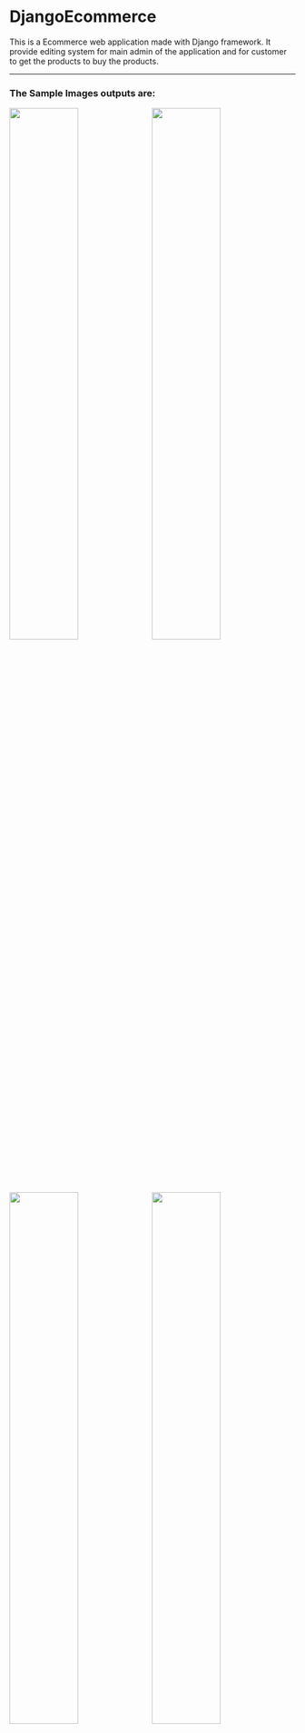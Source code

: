 # DjangoEcommerce

This is a Ecommerce web application made with Django framework. It provide editing system for main admin of the application and for customer to get the products to buy the products.

<hr>
<h3>The Sample Images outputs are:</h3>

<div class="imagesSet1">

<img src="https://user-images.githubusercontent.com/58340159/122059709-8d447200-ce0a-11eb-8190-9190bb6a5b89.png" width="49%">  <img src="https://user-images.githubusercontent.com/58340159/122059714-8ddd0880-ce0a-11eb-8920-570513400d28.png" width="49%">
  <img src="https://user-images.githubusercontent.com/58340159/122059721-8fa6cc00-ce0a-11eb-9bda-aa67b122d02b.png" width="49%">
  <img src="https://user-images.githubusercontent.com/58340159/122059727-91708f80-ce0a-11eb-9d4e-ba0e853547f0.png" width="49%">  
  <img src="https://user-images.githubusercontent.com/58340159/122059730-92092600-ce0a-11eb-9860-15a79e46d213.png" width="49%">
  <img src="https://user-images.githubusercontent.com/58340159/122059736-93d2e980-ce0a-11eb-8f10-cb67dd993089.png" width="49%">  
  <img src="https://user-images.githubusercontent.com/58340159/122059745-959cad00-ce0a-11eb-818f-429105a84581.png" width="49%">
  <img src="https://user-images.githubusercontent.com/58340159/122059748-959cad00-ce0a-11eb-97f3-ab7ff660bb17.png" width="49%">
  <img src="https://user-images.githubusercontent.com/58340159/122059752-96cdda00-ce0a-11eb-86ca-2f1c5e50e050.png" width="49%">
  <img src="https://user-images.githubusercontent.com/58340159/122059756-97ff0700-ce0a-11eb-9353-f636689dd17e.png" width="49%">
  <img src="https://user-images.githubusercontent.com/58340159/122059762-99303400-ce0a-11eb-822f-1053cc1d665c.png" width="49%">
  <img src="https://user-images.githubusercontent.com/58340159/122059767-9a616100-ce0a-11eb-9bb0-ec6c2620cb46.png" width="49%">
  <img src="https://user-images.githubusercontent.com/58340159/122059774-9af9f780-ce0a-11eb-8aa9-3e1c8a4d73b2.png" width="49%">
  <img src="https://user-images.githubusercontent.com/58340159/122059779-9b928e00-ce0a-11eb-882c-cced70df385f.png" width="49%">
  <img src="https://user-images.githubusercontent.com/58340159/122059784-9cc3bb00-ce0a-11eb-9540-f2edda4c0d01.png" width="49%">
  <img src="https://user-images.githubusercontent.com/58340159/122059792-9d5c5180-ce0a-11eb-8792-fc04f3cf7234.png" width="49%">
  <img src="https://user-images.githubusercontent.com/58340159/122059795-9e8d7e80-ce0a-11eb-8df8-b025c2d5edc0.png" width="49%">
  <img src="https://user-images.githubusercontent.com/58340159/122059799-9f261500-ce0a-11eb-8134-e0d143c2a677.png" width="49%">
  <img src="https://user-images.githubusercontent.com/58340159/122059803-9f261500-ce0a-11eb-9e50-baad5ad39ba5.png" width="49%">
  <img src="https://user-images.githubusercontent.com/58340159/122059806-9fbeab80-ce0a-11eb-8b75-04dc23ef8d59.png" width="49%">
  <img src="https://user-images.githubusercontent.com/58340159/122059807-a0574200-ce0a-11eb-8965-cfd708127837.png" width="100%">
  
</div>
  <hr>
<div class="imagesSet2">
  <img src="https://user-images.githubusercontent.com/58340159/122059810-a0efd880-ce0a-11eb-9e9c-6370e3f45541.png" width="33%"><img src="https://user-images.githubusercontent.com/58340159/122059812-a1886f00-ce0a-11eb-869f-7e0034e9fb3f.png" width="33%"><img src="https://user-images.githubusercontent.com/58340159/122059816-a2210580-ce0a-11eb-9bb7-81841a58669f.png" width="33%">
  <img src="https://user-images.githubusercontent.com/58340159/122059823-a3eac900-ce0a-11eb-8e01-1c99d3ae0b41.png" width="33%"><img src="https://user-images.githubusercontent.com/58340159/122059830-a4835f80-ce0a-11eb-9073-72fcc145d9ad.png" width="33%"><img src="https://user-images.githubusercontent.com/58340159/122059833-a5b48c80-ce0a-11eb-9ceb-4b852c540e09.png" width="33%">
  <img src="https://user-images.githubusercontent.com/58340159/122059836-a6e5b980-ce0a-11eb-9728-5dc0d491643f.png" width="100%">
</div>
  <hr>
<div class="imagesSet3">
  <img src="https://user-images.githubusercontent.com/58340159/122059839-a6e5b980-ce0a-11eb-9b9b-8870be7e20d6.png" width="49%">  <img src="https://user-images.githubusercontent.com/58340159/122059841-a77e5000-ce0a-11eb-9916-e81a0692b9a1.png" width="49%">
  <img src="https://user-images.githubusercontent.com/58340159/122059844-a816e680-ce0a-11eb-9fb6-80d8938b8b1d.png" width="49%">  <img src="https://user-images.githubusercontent.com/58340159/122059846-a8af7d00-ce0a-11eb-990c-44e3c39cbeec.png" width="49%">
  <img src="https://user-images.githubusercontent.com/58340159/122059849-a9481380-ce0a-11eb-9c80-9ab614b4a2aa.png" width="49%">  <img src="https://user-images.githubusercontent.com/58340159/122059850-a9e0aa00-ce0a-11eb-9296-fd79d8274ccf.png" width="49%">
</div>

## Team members
[Avireni Chandan](https://github.com/AVIRENI-CHANDAN)<br>
[Gorthi Bhoomika](https://github.com/Bhoomika-25)<br>
[Inugava Anurag Sai](https://github.com/Anurag-Sai-Inguva)
